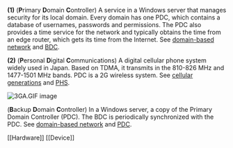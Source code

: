 **(1)** (**P**rimary **D**omain **C**ontroller) A service in a Windows server that manages security for its local domain. Every domain has one PDC, which contains a database of usernames, passwords and permissions. The PDC also provides a time service for the network and typically obtains the time from an edge router, which gets its time from the Internet. See [domain-based network](https://www.pcmag.com/encyclopedia/term/domain-based-network) and [BDC](https://www.pcmag.com/encyclopedia/term/bdc).

**(2)** (**P**ersonal **D**igital **C**ommunications) A digital cellular phone system widely used in Japan. Based on TDMA, it transmits in the 810-826 MHz and 1477-1501 MHz bands. PDC is a 2G wireless system. See [cellular generations](https://www.pcmag.com/encyclopedia/term/cellular-generations) and [PHS](https://www.pcmag.com/encyclopedia/term/phs).

![3GA.GIF image](https://i.pcmag.com/imagery/encyclopedia-terms/pdc-3ga.fit_lim.size_512x.gif)


(**B**ackup **D**omain **C**ontroller) In a Windows server, a copy of the Primary Domain Controller (PDC). The BDC is periodically synchronized with the PDC. See [domain-based network](https://www.pcmag.com/encyclopedia/term/domain-based-network) and [PDC](https://www.pcmag.com/encyclopedia/term/pdc).

[[Hardware]]
[[Device]]